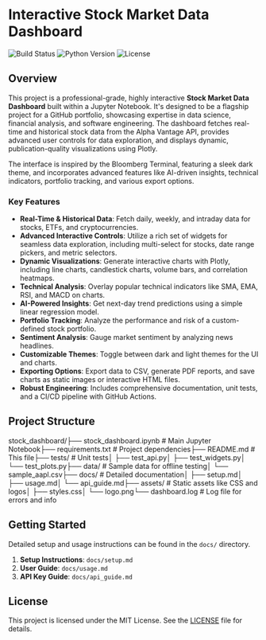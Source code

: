# Interactive Stock Market Data Dashboard

![Build Status](https://img.shields.io/badge/build-passing-brightgreen)
![Python Version](https://img.shields.io/badge/python-3.8+-blue)
![License](https://img.shields.io/badge/license-MIT-orange)

## Overview

This project is a professional-grade, highly interactive **Stock Market Data Dashboard** built within a Jupyter Notebook. It's designed to be a flagship project for a GitHub portfolio, showcasing expertise in data science, financial analysis, and software engineering. The dashboard fetches real-time and historical stock data from the Alpha Vantage API, provides advanced user controls for data exploration, and displays dynamic, publication-quality visualizations using Plotly.

The interface is inspired by the Bloomberg Terminal, featuring a sleek dark theme, and incorporates advanced features like AI-driven insights, technical indicators, portfolio tracking, and various export options.

### Key Features

* **Real-Time & Historical Data**: Fetch daily, weekly, and intraday data for stocks, ETFs, and cryptocurrencies.
* **Advanced Interactive Controls**: Utilize a rich set of widgets for seamless data exploration, including multi-select for stocks, date range pickers, and metric selectors.
* **Dynamic Visualizations**: Generate interactive charts with Plotly, including line charts, candlestick charts, volume bars, and correlation heatmaps.
* **Technical Analysis**: Overlay popular technical indicators like SMA, EMA, RSI, and MACD on charts.
* **AI-Powered Insights**: Get next-day trend predictions using a simple linear regression model.
* **Portfolio Tracking**: Analyze the performance and risk of a custom-defined stock portfolio.
* **Sentiment Analysis**: Gauge market sentiment by analyzing news headlines.
* **Customizable Themes**: Toggle between dark and light themes for the UI and charts.
* **Exporting Options**: Export data to CSV, generate PDF reports, and save charts as static images or interactive HTML files.
* **Robust Engineering**: Includes comprehensive documentation, unit tests, and a CI/CD pipeline with GitHub Actions.

## Project Structure

stock_dashboard/├── stock_dashboard.ipynb         # Main Jupyter Notebook├── requirements.txt              # Project dependencies├── README.md                     # This file├── tests/                        # Unit tests│   ├── test_api.py│   ├── test_widgets.py│   └── test_plots.py├── data/                         # Sample data for offline testing│   └── sample_aapl.csv├── docs/                         # Detailed documentation│   ├── setup.md│   ├── usage.md│   └── api_guide.md├── assets/                       # Static assets like CSS and logos│   ├── styles.css│   └── logo.png└── dashboard.log                 # Log file for errors and info
## Getting Started

Detailed setup and usage instructions can be found in the `docs/` directory.

1.  **Setup Instructions**: `docs/setup.md`
2.  **User Guide**: `docs/usage.md`
3.  **API Key Guide**: `docs/api_guide.md`

## License

This project is licensed under the MIT License. See the [LICENSE](LICENSE) file for details.
